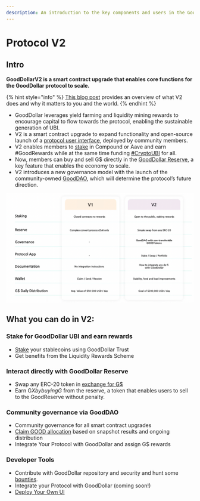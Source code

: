 ```yaml
---
description: An introduction to the key components and users in the GoodDollar protocol.
---
```


# Protocol V2

## **Intro**

**GoodDollarV2 is a smart contract upgrade that enables core functions for the GoodDollar protocol to scale.**

{% hint style="info" %}
[This blog post](https://www.gooddollar.org/gooddollarv2-launches-the-epoch-of-defi-for-good/) provides an overview of what V2 does and why it matters to you and the world.
{% endhint %}

* GoodDollar leverages yield farming and liquidity mining rewards to encourage capital to flow towards the protocol, enabling the sustainable generation of UBI.
* V2 is a smart contract upgrade to expand functionality and open-source launch of a [protocol user interface](../protocol-v2-user-guides/deploy-your-own-gooddollar-ui.md), deployed by community members.
* V2 enables members to [stake](../protocol-v2-user-guides/stake-v2.md) in Compound or Aave and earn #GoodRewards while at the same time funding [#CryptoUBI](https://twitter.com/search?q=%23cryptoubi\&src=typed\_query) for all.
* Now, members can buy and sell G$ directly in the [GoodDollar Reserve](../protocol-v2-user-guides/buy-and-sell-gusd.md), a key feature that enables the economy to scale.
* V2 introduces a new governance model with the launch of the community-owned [GoodDAO](systems-elements/7.-governance-dao.md#\_x9v4kk8jp487), which will determine the protocol’s future direction.&#x20;

![V1 (POC) vs. V2](<../.gitbook/assets/protocolv2 (1).png>)

## What you can do in V2:

### Stake for GoodDollar UBI and earn rewards&#x20;

* [Stake](../protocol-v2-user-guides/stake-v2.md) your stablecoins using GoodDollar Trust&#x20;
* Get benefits from the Liquidity Rewards Scheme

### Interact directly with GoodDollar Reserve&#x20;

* Swap any ERC-20 token in [exchange for G$ ](../protocol-v2-user-guides/buy-and-sell-gusd.md)
* Earn G$X by buying G$ from the reserve, a token that enables users to sell to the GoodReserve without penalty.

### Community governance via GoodDAO&#x20;

* Community governance for all smart contract upgrades&#x20;
* [Claim GOOD allocation](../protocol-v2-user-guides/claim-good-and-gdx.md) based on snapshot results and ongoing distribution
* Integrate Your Protocol with GoodDollar and assign G$ rewards

### Developer Tools&#x20;

* Contribute with GoodDollar repository and security and hunt some [bounties](https://github.com/GoodDollar/Bounties/issues).&#x20;
* Integrate your Protocol with GoodDollar (coming soon!)&#x20;
* [Deploy Your Own UI](../protocol-v2-user-guides/deploy-your-own-gooddollar-ui.md)

